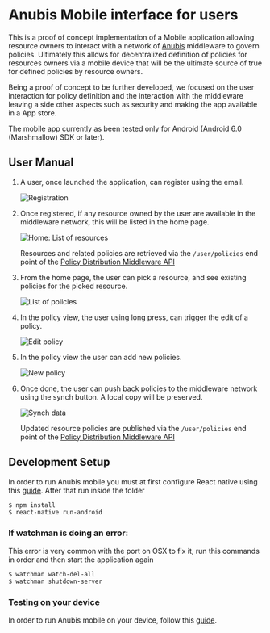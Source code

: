 # Anubis Mobile interface for users

This is a proof of concept implementation of a Mobile application allowing
resource owners to interact with a network of [Anubis](https://anubis-pep.readthedocs.io/en/latest/)
middleware to govern policies.
Ultimately this allows for decentralized definition of policies for resources
owners via a mobile device that will be the ultimate source of true for defined
policies by resource owners.

Being a proof of concept to be further developed, we focused on the user
interaction for policy definition and the interaction with the middleware
leaving a side other aspects such as security and making the app available
in a App store.

The mobile app currently as been tested only for Android (Android 6.0
(Marshmallow) SDK or later).

## User Manual

1. A user, once launched the application, can register using the email.

    ![Registration](img/registration.jpg)

1. Once registered, if any resource owned by the user are available in the
    middleware network, this will be listed in the home page.

    ![Home: List of resources](img/home.jpg)

    Resources and related policies are retrieved via the `/user/policies` end
    point of the [Policy Distribution Middleware API](https://anubis-pep.readthedocs.io/en/latest/user/walkthrough-middleware.html#userpolicies)

1. From the home page, the user can pick a resource, and see existing policies
  for the picked resource.

    ![List of policies](img/policies.jpg)

1. In the policy view, the user using long press, can trigger the edit of a
    policy.

    ![Edit policy](img/edit-policy.jpg)

1. In the policy view the user can add new policies.

    ![New policy](img/new-policy.jpg)

1. Once done, the user can push back policies to the middleware network using
    the synch button. A local copy will be preserved.

    ![Synch data](img/synch.jpg)

    Updated resource policies are published via the `/user/policies` end point
    of the [Policy Distribution Middleware API](https://anubis-pep.readthedocs.io/en/latest/user/walkthrough-middleware.html#userpolicies)

## Development Setup

In order to run Anubis mobile you must at first configure React native using
this [guide](https://reactnative.dev/docs/environment-setup).
After that run inside the folder

```bash
$ npm install
$ react-native run-android
```

### If watchman is doing an error:

This error is very common with the port on OSX to fix it, run this commands in
order and then start the application again 

```bash
$ watchman watch-del-all
$ watchman shutdown-server
```

### Testing on your device

In order to run Anubis mobile on your device, follow this [guide](https://reactnative.dev/docs/running-on-device).